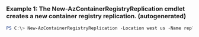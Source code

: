 ### Example 1: The New-AzContainerRegistryReplication cmdlet creates a new container registry replication. (autogenerated)
```powershell
PS C:\> New-AzContainerRegistryReplication -Location west us -Name replication001 -RegistryName MyRegistry -ResourceGroupName MyResourceGroup
```

